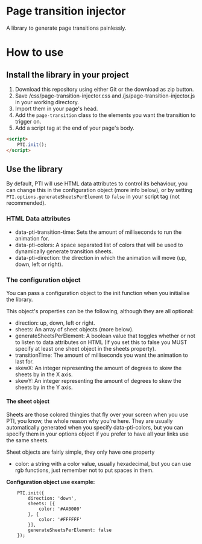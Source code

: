 # Page transition injector

A library to generate page transitions painlessly.

# How to use
## Install the library in your project
1. Download this repository using either Git or the download as zip button.
2. Save /css/page-transition-injector.css and /js/page-transition-injector.js in your working directory.
3. Import them in your page's head.
5. Add the `page-transition` class to the elements you want the transition to trigger on.
4. Add a script tag at the end of your page's body.

```HTML
<script>
    PTI.init();
</script>
```


## Use the library
By default, PTI will use HTML data attributes to control its behaviour, you can change this in the configuration object (more info below), or by setting `PTI.options.generateSheetsPerElement` to `false` in your script tag (not recommended).

### HTML Data attributes
- data-pti-transition-time: Sets the amount of milliseconds to run the animation for.
- data-pti-colors: A space separated list of colors that will be used to dynamically generate transition sheets.
- data-pti-direction: the direction in which the animation will move (up, down, left or right).

### The configuration object
You can pass a configuration object to the init function when you initialise the library.

This object's properties can be the following, although they are all optional:
- direction: up, down, left or right.
- sheets: An array of sheet objects (more below).
- generateSheetsPerElement: A boolean value that toggles whether or not to listen to data attributes on HTML (If you set this to false you MUST specify at least one sheet object in the sheets property).
- transitionTime: The amount of milliseconds you want the animation to last for.
- skewX: An integer representing the amount of degrees to skew the sheets by in the X axis.
- skewY: An integer representing the amount of degrees to skew the sheets by in the Y axis.

#### The sheet object
Sheets are those colored thingies that fly over your screen when you use PTI, you know, the whole reason why you're here. They are usually automatically generated when you specify data-pti-colors, but you can specify them in your options object if you prefer to have all your links use the same sheets.

Sheet objects are fairly simple, they only have one property
- color: a string with a color value, usually hexadecimal, but you can use rgb functions, just remember not to put spaces in them.

**Configuration object use example:**
```Js
    PTI.init({
        direction: 'down',
        sheets: [{
            color: '#AA0000'
        }, {
            color: '#FFFFFF'
        }],
        generateSheetsPerElement: false
    });
```
